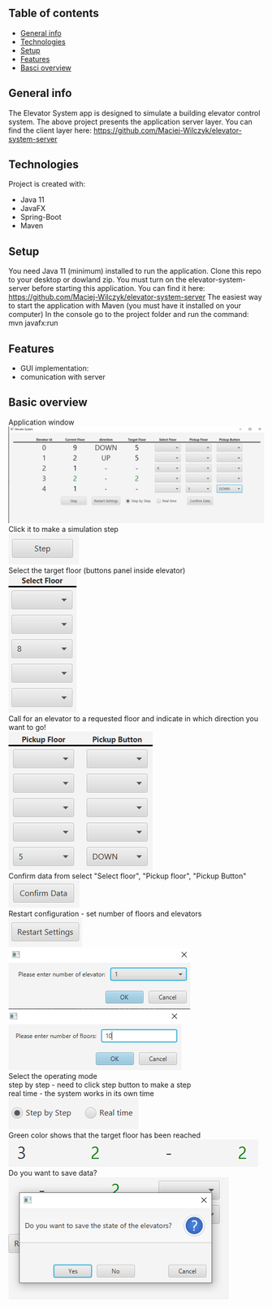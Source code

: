 ## Table of contents
* [General info](#general-info)
* [Technologies](#technologies)
* [Setup](#setup)
* [Features](#features)
* [Basci overview](#basic-overview)

## General info
The Elevator System app is designed to simulate a building elevator control system. The above project presents the application server layer. You can find the client layer here: https://github.com/Maciej-Wilczyk/elevator-system-server

## Technologies
Project is created with:
* Java 11
* JavaFX
* Spring-Boot
* Maven

## Setup
You need Java 11 (minimum) installed to run the application. Clone this repo to your desktop or dowland zip.
You must turn on the elevator-system-server before starting this application. You can find it here: https://github.com/Maciej-Wilczyk/elevator-system-server
The easiest way to start the application with Maven (you must have it installed on your computer)
In the console go to the project folder and run the command: <br /> mvn javafx:run
## Features
* GUI implementation:
* comunication with server

## Basic overview
Application window![](images/system.PNG)
Click it to make a simulation step <br /> ![](images/step.PNG)<br />Select the target floor (buttons panel inside elevator)<br />![](images/select.PNG)<br />Call for an elevator to a requested floor and indicate in which direction you want to go!<br />![](images/pickup[.PNG)<br />Confirm data from select "Select floor", "Pickup floor", "Pickup Button"<br />![](images/confirm.PNG)<br />Restart configuration - set number of floors and elevators<br />![](images/restart.PNG)<br />![](images/numberElevators.PNG)<br />![](images/numberFloors.PNG)<br />Select the operating mode<br />step by step - need to click step button to make a step<br />real time - the system works in its own time<br />![](images/time.PNG)<br />Green color shows that the target floor has been reached<br />![](images/reached.PNG)<br />Do you want to save data?<br />![](images/save.PNG)<br />




